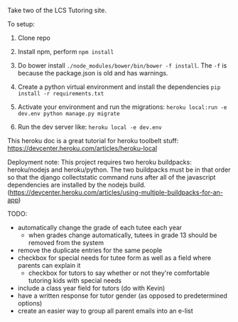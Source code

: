 Take two of the LCS Tutoring site.

To setup:

1. Clone repo

2. Install npm, perform `npm install`

3. Do bower install `./node_modules/bower/bin/bower -f install`. The `-f` is because the package.json is old and has warnings.

4. Create a python virtual environment and install the dependencies `pip install -r requirements.txt`

5. Activate your environment and run the migrations: `heroku local:run -e dev.env python manage.py migrate`

6. Run the dev server like: `heroku local -e dev.env`

This heroku doc is a great tutorial for heroku toolbelt stuff: https://devcenter.heroku.com/articles/heroku-local

Deployment note: This project requires two heroku buildpacks: heroku/nodejs and heroku/python.
The two buildpacks must be in that order so that the django collectstatic command runs after
all of the javascript dependencies are installed by the nodejs build.
(https://devcenter.heroku.com/articles/using-multiple-buildpacks-for-an-app)

TODO:
- automatically change the grade of each tutee each year
	- when grades change automatically, tutees in grade 13 should be removed
	  from the system
- remove the duplicate entries for the same people
- checkbox for special needs for tutee form as well as a field where parents
  can explain it
  	- checkbox for tutors to say whether or not they're comfortable tutoring
  	  kids with special needs
- include a class year field for tutors (do with Kevin)
- have a written response for tutor gender (as opposed to predetermined 
  options)
- create an easier way to group all parent emails into an e-list